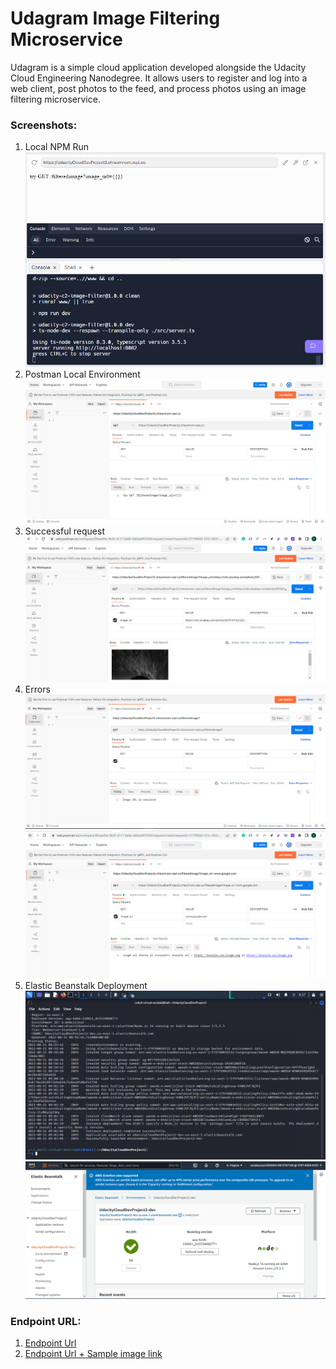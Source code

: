 # Udagram Image Filtering Microservice

Udagram is a simple cloud application developed alongside the Udacity Cloud Engineering Nanodegree. It allows users to register and log into a web client, post photos to the feed, and process photos using an image filtering microservice.

### Screenshots:

1. Local NPM Run
![Local NPM deployment](./deployment_screenshots/1.png)
2. Postman Local Environment
![200](./deployment_screenshots/2.png)
3. Successful request
![200](./deployment_screenshots/3.png)
4.  Errors
![400](./deployment_screenshots/4.png)
![400](./deployment_screenshots/5.png)
5.  Elastic Beanstalk Deployment
![EB Screenshot](./deployment_screenshots/6.png)
![EB Screenshot](./deployment_screenshots/7.png)


### Endpoint URL:
1.  [Endpoint Url](http://udacityclouddevproject2-dev.us-east-1.elasticbeanstalk.com/)
2.  [Endpoint Url + Sample image link](http://udacityclouddevproject2-dev.us-east-1.elasticbeanstalk.com/filteredimage?image_url=https://cdn.pixabay.com/photo/2015/04/23/22/00/tree-736885__480.jpg)